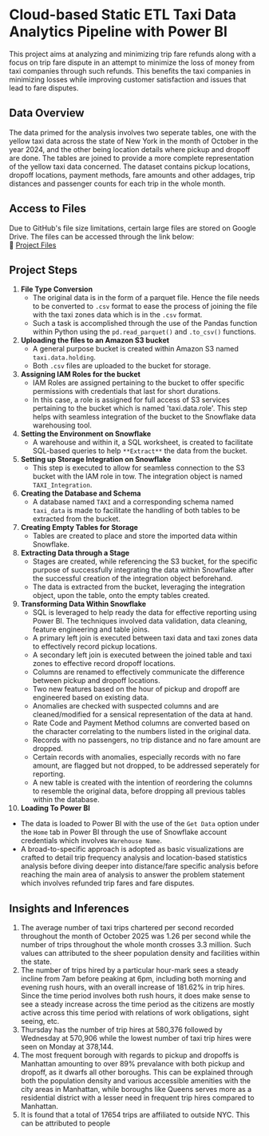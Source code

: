 # Cloud-based Static ETL Taxi Data Analytics Pipeline with Power BI
This project aims at analyzing and minimizing trip fare refunds along with a focus on trip fare dispute in an attempt to minimize the loss of money from taxi companies through such refunds. This benefits the taxi companies in minimizing losses while improving customer satisfaction and issues that lead to fare disputes.

## Data Overview
The data primed for the analysis involves two seperate tables, one with the yellow taxi data across the state of New York in the month of October in the year 2024, and the other being location details where pickup and dropoff are done. The tables are joined to provide a more complete representation of the yellow taxi data concerned. The dataset contains pickup locations, dropoff locations, payment methods, fare amounts and other addages, trip distances and passenger counts for each trip in the whole month.

## Access to Files
Due to GitHub's file size limitations, certain large files are stored on Google Drive. The files can be accessed through the link below:<br>
📂 [Project Files](https://drive.google.com/drive/folders/1Sv_NJrqnMWRalsk0DOqzobpEwt4CdA4Y?usp=drive_link)

## Project Steps
1. **File Type Conversion**
   - The original data is in the form of a parquet file. Hence the file needs to be converted to `.csv` format to ease the process of joining the file with the taxi zones data which is in the `.csv` format.
   - Such a task is accomplished through the use of the Pandas function within Python using the `pd.read_parquet()` and `.to_csv()` functions.
2. **Uploading the files to an Amazon S3 bucket**
   - A general purpose bucket is created within Amazon S3 named `taxi.data.holding`.
   - Both `.csv` files are uploaded to the bucket for storage.
3. **Assigning IAM Roles for the bucket**
   - IAM Roles are assigned pertaining to the bucket to offer specific permissions with credentials that last for short durations.
   - In this case, a role is assigned for full access of S3 services pertaining to the bucket which is named 'taxi.data.role'. This step helps with seamless integration of the bucket to the Snowflake data warehousing tool.
4. **Setting the Environment on Snowflake**
   - A warehouse and within it, a SQL worksheet, is created to facilitate SQL-based queries to help `**Extract**` the data from the bucket.
5. **Setting up Storage Integration on Snowflake**
   - This step is executed to allow for seamless connection to the S3 bucket with the IAM role in tow. The integration object is named `TAXI_Integration`.
6. **Creating the Database and Schema**
   - A database named `TAXI` and a corresponding schema named `taxi_data` is made to facilitate the handling of both tables to be extracted from the bucket.
7. **Creating Empty Tables for Storage**
   - Tables are created to place and store the imported data within Snowflake.
8. **Extracting Data through a Stage**
   - Stages are created, while referencing the S3 bucket, for the specific purpose of successfully integrating the data within Snowflake after the successful creation of the integration object beforehand.
   - The data is extracted from the bucket, leveraging the integration object, upon the table, onto the empty tables created.
9. **Transforming Data Within Snowflake**
   - SQL is leveraged to help ready the data for effective reporting using Power BI. The techniques involved data validation, data cleaning, feature engineering and table joins.
   - A primary left join is executed between taxi data and taxi zones data to effectively record pickup locations.
   - A secondary left join is executed between the joined table and taxi zones to effective record dropoff locations.
   - Columns are renamed to effectively communicate the difference between pickup and dropoff locations.
   - Two new features based on the hour of pickup and dropoff are engineered based on existing data.
   - Anomalies are checked with suspected columns and are cleaned/modified for a sensical representation of the data at hand.
   - Rate Code and Payment Method columns are converted based on the character correlating to the numbers listed in the original data.
   - Records with no passengers, no trip distance and no fare amount are dropped.
   - Certain records with anomalies, especially records with no fare amount, are flagged but not dropped, to be addressed seperately for reporting.
   - A new table is created with the intention of reordering the columns to resemble the original data, before dropping all previous tables within the database.
10. **Loading To Power BI**
   - The data is loaded to Power BI with the use of the `Get Data` option under the `Home` tab in Power BI through the use of Snowflake account credentials which involves `Warehouse Name`.
   - A broad-to-specific approach is adopted as basic visualizations are crafted to detail trip frequency analysis and location-based statistics analysis before diving deeper into distance/fare specific analysis before reaching the main area of analysis to answer the problem statement which involves refunded trip fares and fare disputes.

## Insights and Inferences
1. The average number of taxi trips chartered per second recorded throughout the month of October 2025 was 1.26 per second while the number of trips throughout the whole month crosses 3.3 million. Such values can attributed to the sheer population density and facilities within the state.
2. The number of trips hired by a particular hour-mark sees a steady incline from 7am before peaking at 6pm, including both morning and evening rush hours, with an overall increase of 181.62% in trip hires. Since the time period involves both rush hours, it does make sense to see a steady increase across the time period as the citizens are mostly active across this time period with relations of work obligations, sight seeing, etc.
3. Thursday has the number of trip hires at 580,376 followed by Wednesday at 570,906 while the lowest number of taxi trip hires were seen on Monday at 378,144.
4. The most frequent borough with regards to pickup and dropoffs is Manhattan amounting to over 89% prevalance with both pickup and dropoff, as it dwarfs all other boroughs. This can be explained through both the population density and various accessible amenities with the city areas in Manhattan, while boroughs like Queens serves more as a residential district with a lesser need in frequent trip hires compared to Manhattan.
5. It is found that a total of 17654 trips are affiliated to outside NYC. This can be attributed to people
